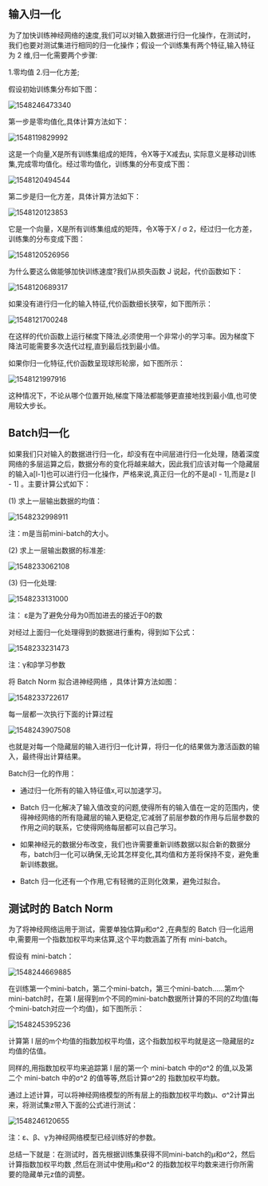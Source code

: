 ## 输入归一化

​       为了加快训练神经网络的速度,我们可以对输入数据进行归一化操作，在测试时，我们也要对测试集进行相同的归一化操作；假设一个训练集有两个特征,输入特征为 2 维,归一化需要两个步骤:

1.零均值
2.归一化方差;

假设初始训练集分布如下图：

![1548246473340](assets/1548246473340.png)

第一步是零均值化,具体计算方法如下：

![1548119829992](assets/1548119829992.png)

这是一个向量,X是所有训练集组成的矩阵，令X等于X减去μ, 实际意义是移动训练集,完成零均值化。经过零均值化，训练集的分布变成下图：

![1548120494544](assets/1548120494544.png)

第二步是归一化方差，具体计算方法如下：

![1548120123853](assets/1548120123853.png)

它是一个向量，X是所有训练集组成的矩阵，令X等于X / σ 2，经过归一化方差，训练集的分布变成下图：



![1548120526956](assets/1548120526956.png)

为什么要这么做能够加快训练速度?我们从损失函数 J 说起，代价函数如下：

![1548120689317](assets/1548120689317.png)

如果没有进行归一化的输入特征,代价函数细长狭窄，如下图所示：

![1548121700248](assets/1548121700248.png)

在这样的代价函数上运行梯度下降法,必须使用一个非常小的学习率。因为梯度下降法可能需要多次迭代过程,直到最后找到最小值。

如果你归一化特征,代价函数呈现球形轮廓，如下图所示：

![1548121997916](assets/1548121997916.png)

这种情况下，不论从哪个位置开始,梯度下降法都能够更直接地找到最小值,也可使用较大步长。



## Batch归一化

​       如果我们只对输入的数据进行归一化，却没有在中间层进行归一化处理，随着深度网络的多层运算之后，数据分布的变化将越来越大，因此我们应该对每一个隐藏层的输入a[l-1]也可以进行归一化操作，严格来说,真正归一化的不是a[l - 1],而是z [l - 1] 。主要计算公式如下：

(1) 求上一层输出数据的均值：

![1548232998911](assets/1548232998911.png)

注：m是当前mini-batch的大小。 

(2) 求上一层输出数据的标准差:

![1548233062108](assets/1548233062108.png)

(3) 归一化处理:

![1548233131000](assets/1548233131000.png)

注： ε是为了避免分母为0而加进去的接近于0的数 

对经过上面归一化处理得到的数据进行重构，得到如下公式：

![1548233231473](assets/1548233231473.png)

注：γ和β学习参数

将 Batch Norm 拟合进神经网络 ，具体计算方法如图：

![1548233722617](assets/1548233722617.png)

每一层都一次执行下面的计算过程

![1548243907508](assets/1548243907508.png)



也就是对每一个隐藏层的输入进行归一化计算，将归一化的结果做为激活函数的输入，最终得出计算结果。

Batch归一化的作用：

- 通过归一化所有的输入特征值x,可以加速学习。

- Batch 归一化解决了输入值改变的问题,使得所有的输入值在一定的范围内，使得神经网络的所有隐藏层的输入更稳定,它减弱了前层参数的作用与后层参数的作用之间的联系，它使得网络每层都可以自己学习。

- 如果神经元的数据分布改变，我们也许需要重新训练数据以拟合新的数据分布，batch归一化可以确保,无论其怎样变化,其均值和方差将保持不变，避免重新训练数据。

- Batch 归一化还有一个作用,它有轻微的正则化效果，避免过拟合。

  

## 测试时的 Batch Norm

为了将神经网络运用于测试，需要单独估算μ和σ^2 ,在典型的 Batch 归一化运用中,需要用一个指数加权平均来估算,这个平均数涵盖了所有 mini-batch。

假设有 mini-batch：

![1548244669885](assets/1548244669885.png)

在训练第一个mini-batch，第二个mini-batch，第三个mini-batch……第m个mini-batch时，在第 l 层得到m个不同的mini-batch数据所计算的不同的Z均值(每个mini-batch对应一个均值)，如下图所示：

![1548245395236](assets/1548245395236.png)

计算第 l 层的m个均值的指数加权平均值，这个指数加权平均就是这一隐藏层的z均值的估值。

同样的,用指数加权平均来追踪第 l 层的第一个 mini-batch 中的σ^2 的值,以及第二个 mini-batch 中的σ^2 的值等等,然后计算σ^2的 指数加权平均数。

通过上述计算，可以将神经网络模型的所有层上的指数加权平均数μ、σ^2计算出来，将测试集z带入下面的公式进行测试：

![1548246120655](assets/1548246120655.png)

注：ε、β、γ为神经网络模型已经训练好的参数。


总结一下就是：在测试时，首先根据训练集获得不同mini-batch的μ和σ^2，然后计算指数加权平均数 ,然后在测试中使用μ和σ^2 的指数加权平均数来进行你所需要的隐藏单元z值的调整。





















































































































